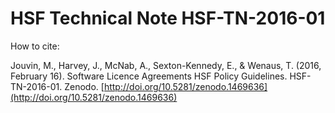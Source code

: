 # HSF Technical Note HSF-TN-2016-01

How to cite:

Jouvin, M., Harvey, J., McNab, A., Sexton-Kennedy, E., & Wenaus, T. (2016, February 16). Software Licence Agreements HSF Policy Guidelines. HSF-TN-2016-01.
Zenodo. [http://doi.org/10.5281/zenodo.1469636](http://doi.org/10.5281/zenodo.1469636)
